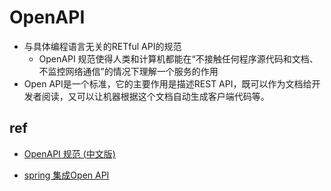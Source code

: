 
# OpenAPI

+ 与具体编程语言无关的RETful API的规范
    + OpenAPI 规范使得人类和计算机都能在“不接触任何程序源代码和文档、不监控网络通信”的情况下理解一个服务的作用
+ Open API是一个标准，它的主要作用是描述REST API，既可以作为文档给开发者阅读，又可以让机器根据这个文档自动生成客户端代码等。

## ref
+ [OpenAPI 规范 (中文版)](https://openapi.apifox.cn/)

+ [spring 集成Open API](https://www.liaoxuefeng.com/wiki/1252599548343744/1283318525984802)